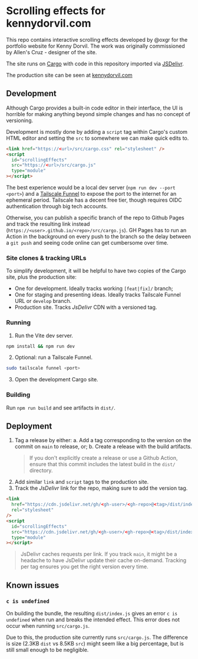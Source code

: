 # Scrolling effects for kennydorvil.com

This repo contains interactive scrolling effects developed by @oxgr for the portfolio website for Kenny Dorvil. The work was originally commissioned by Allen's Cruz - designer of the site.

The site runs on [Cargo](https://cargo.site) with code in this repository imported via [JSDelivr](https://www.jsdelivr.com/).

The production site can be seen at [kennydorvil.com](https://kennydorvil.com/)

## Development

Although Cargo provides a built-in code editor in their interface, the UI is horrible for making anything beyond simple changes and has no concept of versioning.

Development is mostly done by adding a `script` tag within Cargo's custom HTML editor and setting the `src` to somewhere we can make quick edits to.

```html
<link href="https://<url>/src/cargo.css" rel="stylesheet" />
<script
  id="scrollingEffects"
  src="https://<url>/src/cargo.js"
  type="module"
></script>
```

The best experience would be a local dev server (`npm run dev --port <port>`) and a [Tailscale Funnel](https://tailscale.com/kb/1223/funnel) to expose the port to the internet for an ephemeral period. Tailscale has a decent free tier, though requires OIDC authentication through big tech accounts.

Otherwise, you can publish a specific branch of the repo to Github Pages and track the resulting link instead (`https://<user>.github.io/<repo>/src/cargo.js`). GH Pages has to run an Action in the background on every push to the branch so the delay between a `git push` and seeing code online can get cumbersome over time.

### Site clones & tracking URLs

To simplify development, it will be helpful to have two copies of the Cargo site, plus the production site:

- One for development. Ideally tracks working `[feat|fix]/` branch;
- One for staging and presenting ideas. Ideally tracks Tailscale Funnel URL or `develop` branch.
- Production site. Tracks _JsDelivr_ CDN with a versioned tag.

### Running

1. Run the Vite dev server.

```sh
npm install && npm run dev
```

2. Optional: run a Tailscale Funnel.

```sh
sudo tailscale funnel <port>
```

3. Open the development Cargo site.

### Building

Run `npm run build` and see artifacts in `dist/`.

## Deployment

1. Tag a release by either:
   a. Add a tag corresponding to the version on the commit on `main` to release, or;
   b. Create a release with the build artifacts.
   > If you don't explicitly create a release or use a Github Action, ensure that this commit includes the latest build in the `dist/` directory.
2. Add similar `link` and `script` tags to the production site.
3. Track the _JsDelivr_ link for the repo, making sure to add the version tag.

```html
<link
  href="https://cdn.jsdelivr.net/gh/<gh-user>/<gh-repo>@<tag>/dist/index.css"
  rel="stylesheet"
/>
<script
  id="scrollingEffects"
  src="https://cdn.jsdelivr.net/gh/<gh-user>/<gh-repo>@<tag>/dist/index.js"
  type="module"
></script>
```

> JsDelivr caches requests per link. If you track `main`, it might be a headache to have JsDelivr update their cache on-demand. Tracking per tag ensures you get the right version every time.

## Known issues

### `c is undefined`

On building the bundle, the resulting `dist/index.js` gives an error `c is undefined` when run and breaks the intended effect. This error does not occur when running `src/cargo.js`.

Due to this, the production site currently runs `src/cargo.js`. The difference is size (2.3KB `dist` vs 8.5KB `src`) might seem like a big percentage, but is still small enough to be negligible.
